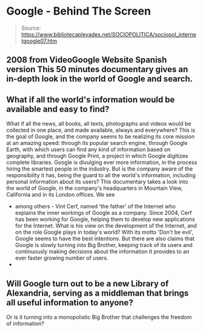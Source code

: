 # Google - Behind The Screen

> Source: https://www.bibliotecapleyades.net/SOCIOPOLITICA/sociopol_internetgoogle07.htm

2008
from
VideoGoogle Website
Spanish version
This 50 minutes documentary gives an in-depth
look in the world of Google and search.
-
What if all the world's information would be available and easy to find?
-
What if all the news, all books, all texts, photographs and videos would be
collected in one place, and made available, always and everywhere?
This is the goal of Google, and the company seems to be
realizing its core
mission at an amazing speed:
through its popular search engine, through
Google Earth, with which users can find any kind of information based on
geography, and through Google Print, a project in which Google digitizes
complete libraries.
Google is divulging ever more information, in the process hiring the
smartest people in the industry. But is the company aware of the
responsibility it has, being the guard to all the world's information,
including personal information about its users?
This documentary takes a look into the world of Google, in the company's
headquarters in Mountain View, California and in its London offices.
We see
- among others - Vint Cerf, named 'the father' of the Internet who explains
the inner workings of Google as a company. Since 2004, Cerf has been working
for Google, helping them to develop new applications for the Internet.
What
is his view on the development of the Internet, and on the role Google plays
in today's world?
With its motto 'Don't be evil', Google seems to have the best intentions.
But there are also claims that Google is slowly turning into
Big Brother,
keeping track of its users and continuously making decisions about the
information it provides to an ever faster growing number of users.
-
Will Google turn out to be a new Library of Alexandria, serving as a
middleman that brings all useful information to anyone?
-
Or is it turning
into a monopolistic Big Brother that challenges the freedom of information?
